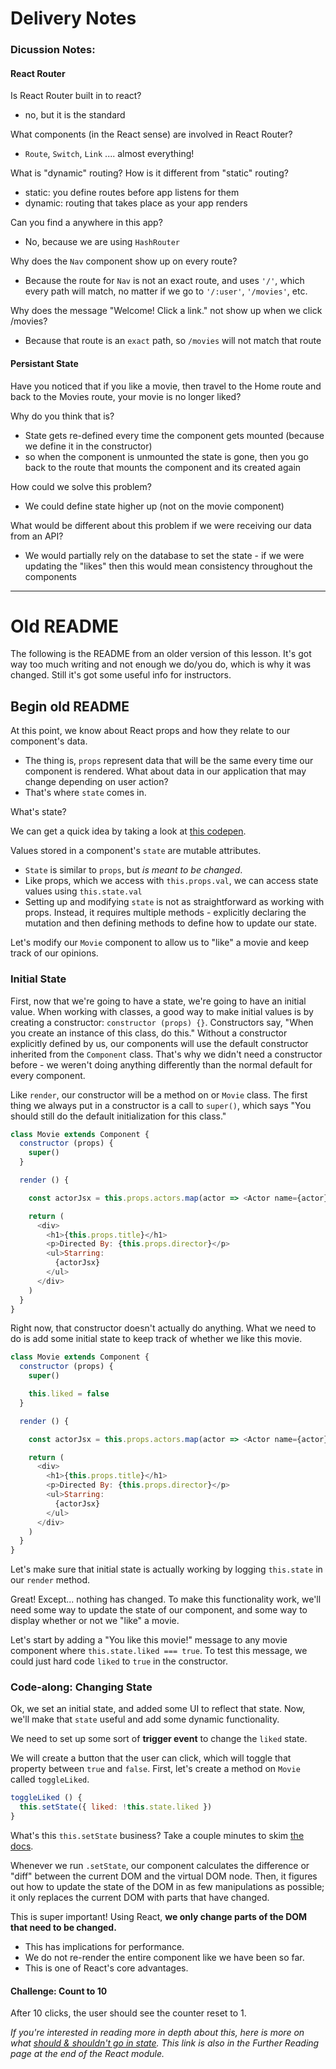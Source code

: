 # Delivery Notes

### Dicussion Notes:

#### React Router

Is React Router built in to react?
- no, but it is the standard

What components (in the React sense) are involved in React Router?
- `Route`, `Switch`, `Link` .... almost everything!

What is "dynamic" routing? How is it different from "static" routing?
- static: you define routes before app listens for them
- dynamic: routing that takes place as your app renders

Can you find a <BrowserRouter> anywhere in this app?
- No, because we are using `HashRouter`

Why does the `Nav` component show up on every route?
- Because the route for `Nav` is not an exact route, and uses `'/'`, which every
path will match, no matter if we go to `'/:user'`, `'/movies'`, etc.

Why does the message "Welcome! Click a link." not show up when we click /movies?
- Because that route is an `exact` path, so `/movies` will not match that route

#### Persistant State

Have you noticed that if you like a movie, then travel to the Home route and back to the Movies route, your movie is no longer liked?

Why do you think that is?
- State gets re-defined every time the component gets mounted (because we define it in the constructor)
- so when the component is unmounted the state is gone, then you go back to the route that mounts the component and its created again

How could we solve this problem?
- We could define state higher up (not on the movie component)

What would be different about this problem if we were receiving our data from an API?
- We would partially rely on the database to set the state - if we were updating the
"likes" then this would mean consistency throughout the components

----

# Old README

The following is the README from an older version of this lesson. It's got way too much writing and not enough we do/you do, which is why
it was changed. Still it's got some useful info for instructors.

## Begin old README

At this point, we know about React props and how they relate to our component's data.
* The thing is, `props` represent data that will be the same every time our component is rendered. What about data in our application that may change depending on user action?
* That's where `state` comes in.

What's state?

We can get a quick idea by taking a look at [this codepen](https://codepen.io/susir/pen/GWONLp).

Values stored in a component's `state` are mutable attributes.
* `State` is similar to `props`, but *is meant to be changed*.
* Like props, which we access with `this.props.val`, we can access state values using `this.state.val`
* Setting up and modifying `state` is not as straightforward as working with props. Instead, it requires multiple methods - explicitly declaring the mutation and then defining methods to define how to update our state.

Let's modify our `Movie` component to allow us to "like" a movie and keep track of our opinions.

### Initial State

First, now that we're going to have a state, we're going to have an initial value. When working with classes, a good way to make initial values is by creating a constructor: `constructor (props) {}`. Constructors say, "When you create an instance of this class, do this." Without a constructor explicitly defined by us, our components will use the default constructor inherited from the `Component` class. That's why we didn't need a constructor before - we weren't doing anything differently than the normal default for every component.

Like `render`, our constructor will be a method on or `Movie` class.
The first thing we always put in a constructor is a call to `super()`, which says "You should still do the default initialization for this class."

```js
class Movie extends Component {
  constructor (props) {
    super()
  }

  render () {

    const actorJsx = this.props.actors.map(actor => <Actor name={actor} />)

    return (
      <div>
        <h1>{this.props.title}</h1>
        <p>Directed By: {this.props.director}</p>
        <ul>Starring:
          {actorJsx}
        </ul>
      </div>
    )
  }
}
```

Right now, that constructor doesn't actually do anything. What we need to do is
add some initial state to keep track of whether we like this movie.

```js
class Movie extends Component {
  constructor (props) {
    super()

    this.liked = false
  }

  render () {

    const actorJsx = this.props.actors.map(actor => <Actor name={actor} />)

    return (
      <div>
        <h1>{this.props.title}</h1>
        <p>Directed By: {this.props.director}</p>
        <ul>Starring:
          {actorJsx}
        </ul>
      </div>
    )
  }
}
```

Let's make sure that initial state is actually working by logging `this.state`
in our `render` method.

Great! Except... nothing has changed. To make this functionality work, we'll
need some way to update the state of our component, and some way to display
whether or not we "like" a movie.

Let's start by adding a "You like this movie!" message to any movie component
where `this.state.liked === true`. To test this message, we could just hard
code `liked` to `true` in the constructor.

### Code-along: Changing State

Ok, we set an initial state, and added some UI to reflect that state. Now,
we'll make that `state` useful and add some dynamic functionality.

We need to set up some sort of **trigger event** to change the `liked` state.

We will create a button that the user can click, which will toggle that
property between `true` and `false`. First, let's create a method on `Movie`
called `toggleLiked`.

```js
toggleLiked () {
  this.setState({ liked: !this.state.liked })
}
```

What's this `this.setState` business? Take a couple minutes to skim [the docs](https://reactjs.org/docs/react-component.html#setstate).

Whenever we run `.setState`, our component calculates the difference or "diff" between the current DOM and the virtual DOM node. Then, it figures out how to update the state of the DOM in as few manipulations as possible; it only replaces the current DOM with parts that have changed.

This is super important! Using React, **we only change parts of the DOM that need to be changed.**

* This has implications for performance.
* We do not re-render the entire component like we have been so far.
* This is one of React's core advantages.

#### Challenge: Count to 10

After 10 clicks, the user should see the counter reset to 1.

*If you're interested in reading more in depth about this, here is more on what [should & shouldn't go in state](https://facebook.github.io/react/docs/state-and-lifecycle.html). This link is also in the Further Reading page at the end of the React module.*

